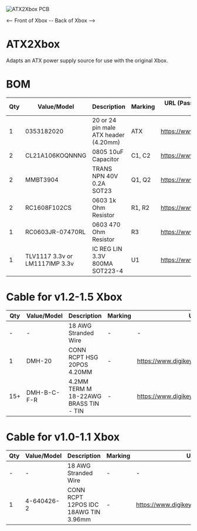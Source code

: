 ![ATX2Xbox PCB](https://github.com/wiredopposite/ATX2Xbox/blob/main/Pictures/atx2xbox.jpg?raw=true) 

<-- Front of Xbox -- Back of Xbox -->

# ATX2Xbox

Adapts an ATX power supply source for use with the original Xbox.

# BOM
| Qty | Value/Model | Description | Marking | URL (Passive components provided as example) |
| --- | --- | --- | --- | --- |
| 1 | 0353182020 | 20 or 24 pin male ATX header (4.20mm) | ATX | https://www.digikey.com/short/zf9pj8mr |
| 2 | CL21A106KOQNNNG | 0805 10uF Capacitor | C1, C2 | https://www.digikey.com/short/w9059zhz |
| 2 | MMBT3904 | TRANS NPN 40V 0.2A SOT23 | Q1, Q2 | https://www.digikey.com/short/zz7rhz0t |
| 2 | RC1608F102CS | 0603 1k Ohm Resistor | R1, R2 | https://www.digikey.com/short/1vdfpvv4 |
| 1 | RC0603JR-07470RL | 0603 470 Ohm Resistor | R3 | https://www.digikey.com/short/fc9hb4hm |
| 1 | TLV1117 3.3v or LM1117IMP 3.3v | IC REG LIN 3.3V 800MA SOT223-4 | U1 | https://www.digikey.com/short/71td288c |

# Cable for v1.2-1.5 Xbox
| Qty | Value/Model | Description | Marking | URL |
| --- | --- | --- | --- | --- |
| - | - | 18 AWG Stranded Wire | - | - |
| 1 | DMH-20 | CONN RCPT HSG 20POS 4.20MM | - | https://www.digikey.com/short/c1mr8dfd |
| 15+ | DMH-B-C-F-R | 4.2MM TERM M 18-22AWG BRASS TIN - TIN | - | https://www.digikey.com/short/frq3nqvv |

# Cable for v1.0-1.1 Xbox
| Qty | Value/Model | Description | Marking | URL |
| --- | --- | --- | --- | --- |
| - | - | 18 AWG Stranded Wire | - | - |
| 1 | 4-640426-2 | CONN RCPT 12POS IDC 18AWG TIN 3.96mm | - | https://www.digikey.com/short/wjbrndfq |
